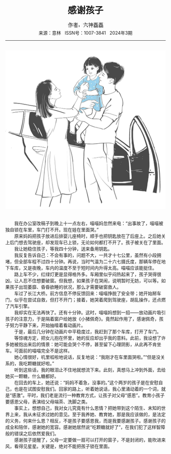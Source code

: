 # <center>感谢孩子</center>

<div align=center><img src="https://raw.githubusercontent.com/leaguecn/magazines/main/img_authors/%25d7%25f7%25d5%25df%25a3%25ba%25c1%25f9%25c9%25f1%25c0%25da%25c0%25da.jpg"></div>

<center>来源：意林   ISSN号：1007-3841   2024年3期</center>

* * *

<br>![](https://raw.githubusercontent.com/leaguecn/magazines/main/img/yili20240328-1-l.jpg)

  
<br>　　我在办公室改稿子到晚上十一点左右，喵喵妈忽然来电：“出事故了，喵喵被独自锁在车里，车门打不开。现在娃在里面哭。”  
　　原来妈妈把孩子放进后排婴儿座椅时，顺手也把钥匙放在了后座上。之后她关上后门想去驾驶座，却发现车已上锁，无论如何都打不开了。孩子被关在了里面。  
　　我让她稳住孩子，等我四十分钟，送来备用钥匙。  
　　我反复告诉自己：不会有事的，问题不大，一共才十七公里，虽然有小段拥堵，但全部车程不过四十分钟。再说，当时气温为二十六七摄氏度，那辆车停在地下车库，又是夜晚，车内的温度不至于短时间内升得太高。喵喵应该能挺住。  
　　路上车不少，红绿灯更是显得格外多。车厢里似乎闷热起来了，孩子哭得很凶，让人忍不住想要破窗。但我想，如果孩子在哭闹，说明暂时无妨，可以等。如果孩子出现萎靡、昏昏欲睡的状况，那么才需要破窗救人。  
　　车过了长江大桥。前方信息不停反馈回来：喵喵挣脱了安全带；她开始掰车门，似乎在尝试自救，但打不开门；接着，她哭着爬到驾驶座，胡乱操作，还点燃了汽车引擎。  
　　我却实在无法再快了。还有十分钟。这时，喵喵妈想到一招——放动画片吸引孩子的注意力，于是隔着窗户给她放《小猪佩奇》。竟然起作用了，感谢佩奇，孩子努力平静下来，开始抽噎着看动画片。  
　　于是，最后几分钟在动画片中平稳度过，我赶到了那个车库，打开了车门。  
　　等惊魂方定，把女儿抱在怀里，她的反应却出乎我的意料。此前，我设想了许多她被抱出来后的情景：她可能会哭个不停，甚至留下心理阴影，从此再不肯坐车。可面前的喵喵完全不是这样。  
　　她心情很好，叽里呱啦地说话，反复地说：“我刚才在车里面哭啦。”“但是没关系的，我吃颗糖就好啦。”  
　　听到这些话，我的眼泪止不住地就想流下来。此刻，真想马上冲到外面，去给她买一颗糖，什么糖都好。  
　　在回去的车上，她还说：“妈妈不着急，没事的。”这个两岁的孩子是在安慰自己，也是在试图安慰我们。回家的路上，听着她说话，我心里涌动着的一个词，就是“感激”。平时，我们老是流行一种教育方式，让孩子对父母“感恩”。教育小孩子要感恩父母，表演给父母端茶、洗脚之类。  
　　事实上，想想自己，我对女儿究竟有什么恩情？把她带到这个陌生、未知的世界上来，我从未征求过她的意见。至于我养她、教育她，那是我应该做的，是法定的义务，何来什么恩？相反，不是孩子要感恩我，而是我要感謝孩子。感谢孩子的成全和陪伴，感谢她的宽容。感谢她居然说“吃颗糖就好了”，在我们犯了这样智障般的错误之后依然爱我们。  
　　感谢孩子提醒了，父母一定要做一扇可以打开的窗子，不是封闭的，能吹进来风，看得见星星。关键是，绝对不能把孩子锁在里面。
